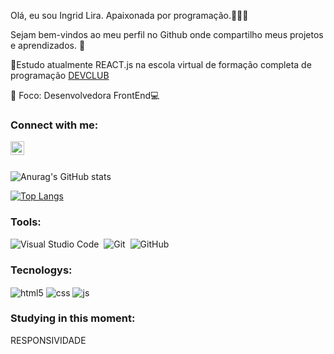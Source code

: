 Olá, eu sou Ingrid Lira. Apaixonada por programação.👋😊💕

Sejam bem-vindos ao meu perfil no Github onde compartilho meus projetos e aprendizados. 🚀

🌱Estudo atualmente REACT.js na escola virtual de formação completa de programação <a href="https://rodolfomori.com/devclub/">DEVCLUB</a>

🎯 Foco: Desenvolvedora FrontEnd💻

### Connect with me:

<p>
<a href="https://www.linkedin.com/in/grid-lira/">
<img align="left" alt="LinkedIn" width="22px" src="https://cdn.jsdelivr.net/npm/simple-icons@v3/icons/linkedin.svg" />
</a>
</p>
</p>
<br />
<br />

![Anurag's GitHub stats](https://github-readme-stats.vercel.app/api?username=grid2109&show_icons=true&theme=neon)

[![Top Langs](https://github-readme-stats.vercel.app/api/top-langs/?username=grid2109&layout=donut)](https://github.com/grid2109/github-readme-stats)


### Tools:

![Visual Studio Code](https://img.shields.io/badge/-Visual%20Studio%20Code-0D1117?style=for-the-badge&logo=visual-studio-code&logoColor=0D1117&labelColor=0D1117)&nbsp;
![Git](https://img.shields.io/badge/-Git-0D1117?style=for-the-badge&logo=git&labelColor=0D1117)&nbsp;
![GitHub](https://img.shields.io/badge/-GitHub-0D1117?style=for-the-badge&logo=github&labelColor=0D1117)&nbsp;

### Tecnologys:
<img align="center" alt="html5" src="https://img.shields.io/badge/HTML5-E34F26?style=for-the-badge&logo=html5&logoColor=white" />
<img align="center" alt="css" src="https://img.shields.io/badge/CSS3-1572B6?style=for-the-badge&logo=css3&logoColor=white" />
<img align="center" alt="js" src="https://img.shields.io/badge/JavaScript-F7DF1E?style=for-the-badge&logo=javascript&logoColor=black" />

  
### Studying in this moment:
RESPONSIVIDADE


